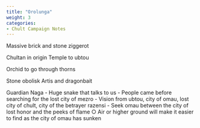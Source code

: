 ```yaml
---
title: "Orolunga"
weight: 3
categories:
- Chult Campaign Notes
---
```


Massive brick and stone ziggerot

Chultan in origin
Temple to ubtou

Orchid to go through thorns

Stone obolisk
Artis and dragonbait

Guardian Naga - Huge snake that talks to us
	- People came before searching for the lost city of mezro
	- Vision from ubtou, city of omau, lost city of chult, city of the betrayer razensi
	- Seek omau between the city of lost honor and the peeks of flame
		○ Air or higher ground will make it easier to find as the city of omau has sunken



